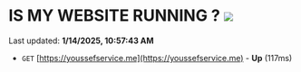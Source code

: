 # IS MY WEBSITE RUNNING ? [![](https://img.shields.io/static/v1?label=Sponsor&message=%E2%9D%A4&logo=GitHub&color=%23fe8e86)](https://github.com/sponsors/Youssef-Lehmam)

Last updated: **1/14/2025, 10:57:43 AM**

- `GET` [https://youssefservice.me](https://youssefservice.me) - **Up** (117ms)
